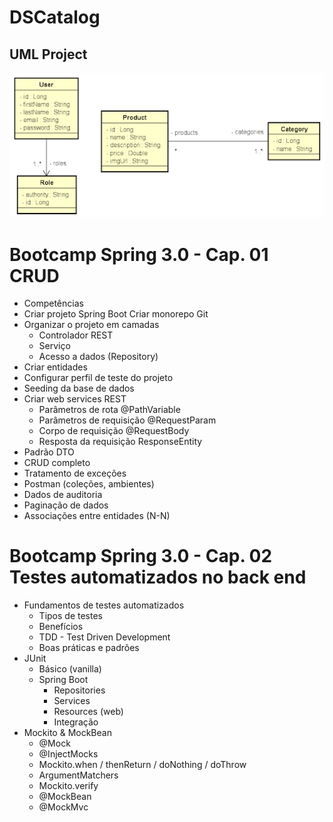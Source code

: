 # DSCatalog

## UML Project
![UML 1](/backend//images/dscatalog.png)

Bootcamp Spring 3.0 - Cap. 01
<br/>CRUD<br/>
=================
<!--ts-->
* Competências
* Criar projeto Spring Boot
Criar monorepo Git
* Organizar o projeto em camadas
    * Controlador REST
    * Serviço
    * Acesso a dados (Repository)
* Criar entidades
* Configurar perfil de teste do projeto
* Seeding da base de dados
* Criar web services REST
    * Parâmetros de rota @PathVariable
    * Parâmetros de requisição @RequestParam
    * Corpo de requisição @RequestBody
    * Resposta da requisição ResponseEntity<T>
* Padrão DTO
* CRUD completo
* Tratamento de exceções
* Postman (coleções, ambientes)
* Dados de auditoria
* Paginação de dados
* Associações entre entidades (N-N)
<!--te-->

Bootcamp Spring 3.0 - Cap. 02
<br/>Testes automatizados no back end
<br/>
=================
<!--ts-->
* Fundamentos de testes automatizados
    * Tipos de testes
    * Benefícios
    * TDD - Test Driven Development
    * Boas práticas e padrões
* JUnit
    * Básico (vanilla)
    * Spring Boot
        * Repositories
        * Services
        * Resources (web)
        * Integração
* Mockito & MockBean
    * @Mock
    * @InjectMocks
    * Mockito.when / thenReturn / doNothing / doThrow
    * ArgumentMatchers
    * Mockito.verify
    * @MockBean
    * @MockMvc
<!--te-->





